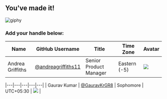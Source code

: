 ## You've made it! 

![giphy](https://user-images.githubusercontent.com/20666190/135487484-b031bcd1-3670-4860-b1b0-5803657db1cb.gif)

### Add your handle below: 

| Name | GitHub Username | Title | Time Zone | Avatar |
|---|---|---|---|---|
| Andrea Griffiths | [@andreagriffiths11](https://github.com/andreagriffiths11) | Senior Product Manager | Eastern (-5) | ![](https://avatars.githubusercontent.com/andreagriffiths11?s=64) |
	
|---|---|---|---|---|
| Gaurav Kumar | [@GauravKrGR8](https://github.com/GauravKumarGR8) | Sophomore | UTC+05:30 | ![](https://avatars.githubusercontent.com/gauravkumargr8?s=64) |
	
	
	
